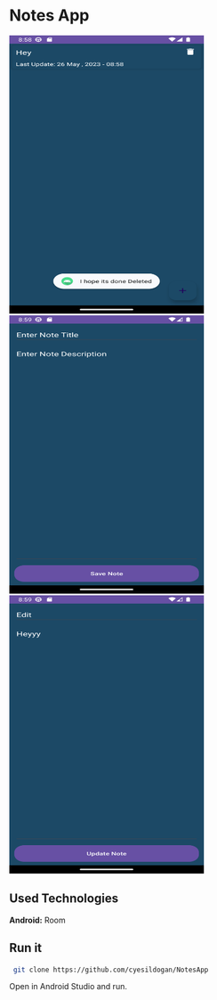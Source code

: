 # Notes App

<img src="https://github.com/cyesildogan/NotesApp/blob/main/screenshot.png" width="350" height="500"> <img src="https://github.com/cyesildogan/NotesApp/blob/main/2.png" width="350" height="500"><img src="https://github.com/cyesildogan/NotesApp/blob/main/3.png" width="350" height="500">



## Used Technologies

**Android:** Room

 ## Run it
 
 ```bash
  git clone https://github.com/cyesildogan/NotesApp
```
Open in Android Studio and run.

